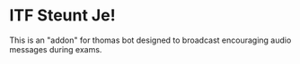 ITF Steunt Je!
==============

This is an "addon" for thomas bot designed to broadcast encouraging audio messages during exams.
